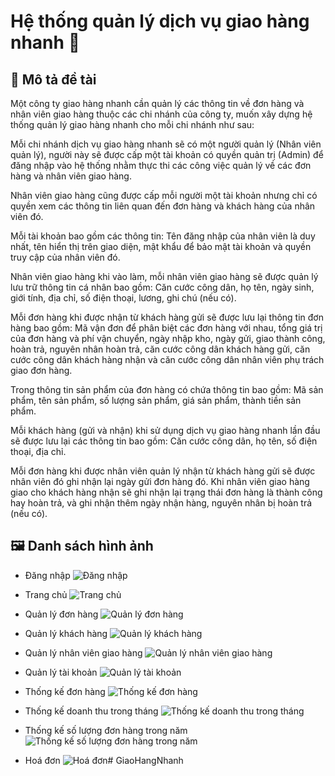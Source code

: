 # Hệ thống quản lý dịch vụ giao hàng nhanh :articulated_lorry:

## :pushpin: Mô tả đề tài
Một công ty giao hàng nhanh cần quản lý các thông tin về đơn hàng và nhân viên giao hàng thuộc các chi nhánh của công ty, muốn xây dựng hệ thống quản lý giao hàng nhanh cho mỗi chi nhánh như sau:

Mỗi chi nhánh dịch vụ giao hàng nhanh sẽ có một người quản lý (Nhân viên quản lý), người này sẽ được cấp một tài khoản có quyền quản trị (Admin) để đăng nhập vào hệ thống nhằm thực thi các công việc quản lý về các đơn hàng và nhân viên giao hàng.

Nhân viên giao hàng cũng được cấp mỗi người một tài khoản nhưng chỉ có quyền xem các thông tin liên quan đến đơn hàng và khách hàng của nhân viên đó.

Mỗi tài khoản bao gồm các thông tin: Tên đăng nhập của nhân viên là duy nhất, tên hiển thị trên giao diện, mật khẩu để bảo mật tài khoản và quyền truy cập của nhân viên đó.

Nhân viên giao hàng khi vào làm, mỗi nhân viên giao hàng sẽ được quản lý lưu trữ thông tin cá nhân bao gồm: Căn cước công dân, họ tên, ngày sinh, giới tính, địa chỉ, số điện thoại, lương, ghi chú (nếu có).

Mỗi đơn hàng khi được nhận từ khách hàng gửi sẽ được lưu lại thông tin đơn hàng bao gồm: Mã vận đơn để phân biệt các đơn hàng với nhau, tổng giá trị của đơn hàng và phí vận chuyển, ngày nhập kho, ngày gửi, giao thành công, hoàn trả, nguyên nhân hoàn trả, căn cước công dân khách hàng gửi, căn cước công dân khách hàng nhận và căn cước công dân nhân viên phụ trách giao đơn hàng.

Trong thông tin sản phẩm của đơn hàng có chứa thông tin bao gồm: Mã sản phẩm, tên sản phẩm, số lượng sản phẩm, giá sản phẩm, thành tiền sản phẩm.

Mỗi khách hàng (gửi và nhận) khi sử dụng dịch vụ giao hàng nhanh lần đầu sẽ được lưu lại các thông tin bao gồm: Căn cước công dân, họ tên, số điện thoại, địa chỉ.

Mỗi đơn hàng khi được nhân viên quản lý nhận từ khách hàng gửi sẽ được nhân viên đó ghi nhận lại ngày gửi đơn hàng đó.
Khi nhân viên giao hàng giao cho khách hàng nhận sẽ ghi nhận lại trạng thái đơn hàng là thành công hay hoàn trả, và ghi nhận thêm ngày nhận hàng, nguyên nhân bị hoàn trả (nếu có).

## :framed_picture: Danh sách hình ảnh
- Đăng nhập
![Đăng nhập](./answer/login.png)

- Trang chủ
![Trang chủ](./answer/home.png)

- Quản lý đơn hàng
![Quản lý đơn hàng](./answer/pic-1.png)

- Quản lý khách hàng
![Quản lý khách hàng](./answer/pic-2.png)

- Quản lý nhân viên giao hàng
![Quản lý nhân viên giao hàng](./answer/pic-3.png)

- Quản lý tài khoản
![Quản lý tài khoản](./answer/pic-4.png)

- Thống kế đơn hàng
![Thống kế đơn hàng](./answer/pic-5.png)

- Thống kế doanh thu trong tháng
![Thống kế doanh thu trong tháng](./answer/pic-6.png)

- Thống kế số lượng đơn hàng trong năm
![Thống kế số lượng đơn hàng trong năm](./answer/pic-7.png)

- Hoá đơn
![Hoá đơn](./answer/bill.png)# GiaoHangNhanh
